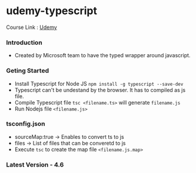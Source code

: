 # udemy-typescript

Course Link : [Udemy](https://byjus.udemy.com/course/introduction-typescript-development/learn/lecture/5963396#overview)

### Introduction
- Created by Microsoft team to have the typed wrapper around javascript.

### Geting Started

- Install Typescript for Node JS
```npm install -g typescript --save-dev```
- Typescript can't be undestand by the browser. It has to compiled as js file.
- Compile Typescript file
```tsc <filename.ts>``` will generate ```filename.js```
- Run Nodejs file
```<filename.js>```

### tsconfig.json
- sourceMap:true -> Enables to convert ts to js
- files -> List of files that can be converetd to js
- Execute ```tsc``` to create the map file ```<filename.js.map>```

### Latest Version - 4.6
